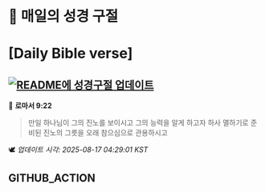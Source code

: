 # 🙏 매일의 성경 구절
# [Daily Bible verse]
## [![README에 성경구절 업데이트](https://github.com/DONGSUKA/first_test/actions/workflows/update-readme-bible.yml/badge.svg)](https://github.com/DONGSUKA/first_test/actions/workflows/update-readme-bible.yml)
<!-- START_BIBLE_VERSE -->
📖 **로마서 9:22**
> 만일 하나님이 그의 진노를 보이시고 그의 능력을 알게 하고자 하사 멸하기로 준비된 진노의 그릇을 오래 참으심으로 관용하시고

🕊️ _업데이트 시각: 2025-08-17 04:29:01 KST_
  <!-- END_BIBLE_VERSE -->
## GITHUB_ACTION
